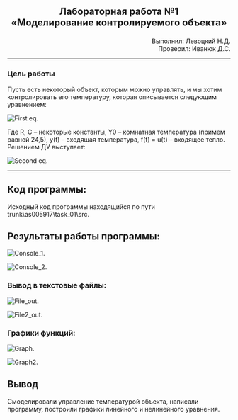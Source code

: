 ## <p align="center">Лабораторная работа №1</br>«Моделирование контролируемого объекта»</p>

<p align="right">Выполнил: Левоцкий Н.Д.</br>
Проверил: Иванюк Д.С.</p>

***
### Цель работы
Пусть есть некоторый объект, которым можно управлять, и мы хотим контролировать его температуру, которая описывается следующим уравнением:

![First eq.](MMIPU-2022/trunk/as0005917/task_01/doc/img/main_eq.png)

Где R, C – некоторые константы, Y0 – комнатная температура (примем равной 24,5), у(t) – входящая температура, f(t) = u(t) – входящее тепло. Решением ДУ выступает:

![Second eq.](MMIPU-2022/trunk/as0005917/task_01/doc/img/sub_eq.png)

***

## Код программы:

Исходный код программы находящийся по пути trunk\as005917\task_01\src.


## Результаты работы программы:

![Console_1.](MMIPU-2022/trunk/as0005917/task_01/doc/img/test_console.png)

![Console_2.](MMIPU-2022/trunk/as0005917/task_01/doc/img/test_console2.png)

### Вывод в текстовые файлы:

![File_out.](MMIPU-2022/trunk/as0005917/task_01/doc/img/linear_txt.png)

![File2_out.](MMIPU-2022/trunk/as0005917/task_01/doc/img/nonlinear_txt.png)

### Графики функций:

![Graph.](MMIPU-2022/trunk/as0005917/task_01/doc/img/linear.png)

![Graph2.](MMIPU-2022/trunk/as0005917/task_01/doc/img/nonlinear.png)

## Вывод
Смоделировали управление температурой объекта, написали программу, построили графики линейного и нелинейного уравнения. 



